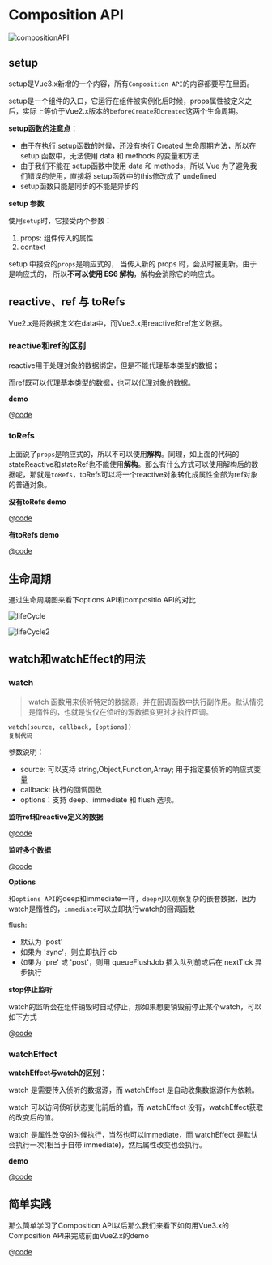 # Composition API

![compositionAPI](./images/compositionAPI.png)

## setup

setup是Vue3.x新增的一个内容，所有`Composition API`的内容都要写在里面。

setup是一个组件的入口，它运行在组件被实例化后时候，props属性被定义之后，实际上等价于Vue2.x版本的`beforeCreate`和`created`这两个生命周期。

**setup函数的注意点**：

- 由于在执行 setup函数的时候，还没有执行 Created 生命周期方法，所以在 setup 函数中，无法使用 data 和 methods 的变量和方法
- 由于我们不能在 setup函数中使用 data 和 methods，所以 Vue 为了避免我们错误的使用，直接将 setup函数中的this修改成了 undefined
- setup函数只能是同步的不能是异步的

**setup 参数**

使用`setup`时，它接受两个参数：

1. props: 组件传入的属性
2. context

setup 中接受的`props`是响应式的， 当传入新的 props 时，会及时被更新。由于是响应式的， 所以**不可以使用 ES6 解构**，解构会消除它的响应式。 

## reactive、ref 与 toRefs

Vue2.x是将数据定义在data中，而Vue3.x用reactive和ref定义数据。

### reactive和ref的区别

reactive用于处理对象的数据绑定，但是不能代理基本类型的数据；

而ref既可以代理基本类型的数据，也可以代理对象的数据。

**demo**

<reactive-ref />

@[code](../.vuepress/components/reactiveRef.vue)

### toRefs

上面说了`props`是响应式的，所以不可以使用**解构**。同理，如上面的代码的stateReactive和stateRef也不能使用**解构**。那么有什么方式可以使用解构后的数据呢，那就是`toRefs`，toRefs可以将一个reactive对象转化成属性全部为ref对象的普通对象。

**没有toRefs demo**

<no-refs-demo />

@[code](../.vuepress/components/noRefsDemo.vue)

**有toRefs demo**

<to-refs-demo />

@[code](../.vuepress/components/toRefsDemo.vue)



## 生命周期

通过生命周期图来看下options API和compositio API的对比

![lifeCycle](./images/lifeCycle.png)



![lifeCycle2](./images/lifeCycle2.png)



## watch和watchEffect的用法

### watch

> watch 函数用来侦听特定的数据源，并在回调函数中执行副作用。默认情况是惰性的，也就是说仅在侦听的源数据变更时才执行回调。

```vue
watch(source, callback, [options])
复制代码
```

参数说明：

- source: 可以支持 string,Object,Function,Array; 用于指定要侦听的响应式变量
- callback: 执行的回调函数
- options：支持 deep、immediate 和 flush 选项。

**监听ref和reactive定义的数据**

<watch-ref-reactive />

@[code](../.vuepress/components/watchRefReactive.vue)

**监听多个数据**

<watch-multiple />

@[code](../.vuepress/components/watchMultiple.vue)

**Options**

和`options API`的deep和immediate一样，`deep`可以观察复杂的嵌套数据，因为watch是惰性的，`immediate`可以立即执行watch的回调函数

flush:

- 默认为 'post'
- 如果为 'sync'，则立即执行 cb
- 如果为 'pre' 或 'post'，则用 queueFlushJob 插入队列前或后在 nextTick 异步执行

 **stop停止监听**

watch的监听会在组件销毁时自动停止，那如果想要销毁前停止某个watch，可以如下方式

<stop-watch />

@[code](../.vuepress/components/stopWatch.vue)


### watchEffect

**watchEffect与watch的区别：**

watch 是需要传入侦听的数据源，而 watchEffect 是自动收集数据源作为依赖。

watch 可以访问侦听状态变化前后的值，而 watchEffect 没有，watchEffect获取的改变后的值。

watch 是属性改变的时候执行，当然也可以immediate，而 watchEffect 是默认会执行一次(相当于自带 immediate)，然后属性改变也会执行。

**demo**

<watch-effect-demo />

@[code](../.vuepress/components/watchEffectDemo.vue)



## 简单实践

那么简单学习了Composition API以后那么我们来看下如何用Vue3.x的Composition API来完成前面Vue2.x的demo

<vue3demo />

@[code](../.vuepress/components/vue3demo.vue)
